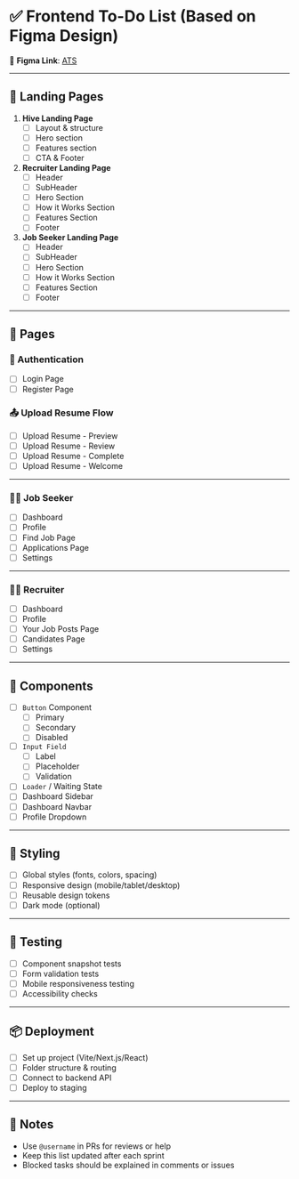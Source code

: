 # ✅ Frontend To-Do List (Based on Figma Design)

📌 **Figma Link**: [ATS](https://www.figma.com/design/mN8nGYXa9HNn1Yip4ttBLv/AI-Powered-ATS?node-id=0-1&t=4JUEvG0wDOPC7NWy-1)

---

## 🚀 Landing Pages

1. **Hive Landing Page**
   - [ ] Layout & structure
   - [ ] Hero section
   - [ ] Features section
   - [ ] CTA & Footer

2. **Recruiter Landing Page**
   - [ ] Header
   - [ ] SubHeader
   - [ ] Hero Section
   - [ ] How it Works Section
   - [ ] Features Section
   - [ ] Footer

3. **Job Seeker Landing Page**
   - [ ] Header
   - [ ] SubHeader
   - [ ] Hero Section
   - [ ] How it Works Section
   - [ ] Features Section
   - [ ] Footer

---

## 📄 Pages

### 🔐 Authentication
- [ ] Login Page
- [ ] Register Page

### 📤 Upload Resume Flow
- [ ] Upload Resume - Preview
- [ ] Upload Resume - Review
- [ ] Upload Resume - Complete
- [ ] Upload Resume - Welcome

---

### 🧑‍💼 Job Seeker
- [ ] Dashboard
- [ ] Profile
- [ ] Find Job Page
- [ ] Applications Page
- [ ] Settings

---

### 🧑‍💼 Recruiter
- [ ] Dashboard
- [ ] Profile
- [ ] Your Job Posts Page
- [ ] Candidates Page
- [ ] Settings

---

## 🧩 Components

- [ ] `Button` Component  
  - [ ] Primary  
  - [ ] Secondary  
  - [ ] Disabled  

- [ ] `Input Field`  
  - [ ] Label  
  - [ ] Placeholder  
  - [ ] Validation  

- [ ] `Loader` / Waiting State  
- [ ] Dashboard Sidebar  
- [ ] Dashboard Navbar  
- [ ] Profile Dropdown

---

## 🎨 Styling

- [ ] Global styles (fonts, colors, spacing)
- [ ] Responsive design (mobile/tablet/desktop)
- [ ] Reusable design tokens
- [ ] Dark mode (optional)

---

## 🧪 Testing

- [ ] Component snapshot tests
- [ ] Form validation tests
- [ ] Mobile responsiveness testing
- [ ] Accessibility checks

---

## 📦 Deployment

- [ ] Set up project (Vite/Next.js/React)
- [ ] Folder structure & routing
- [ ] Connect to backend API
- [ ] Deploy to staging

---

## 📝 Notes

- Use `@username` in PRs for reviews or help
- Keep this list updated after each sprint
- Blocked tasks should be explained in comments or issues
